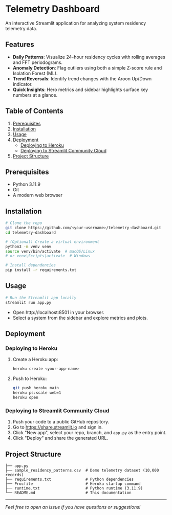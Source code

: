 # Telemetry Dashboard

An interactive Streamlit application for analyzing system residency telemetry data.

## Features

- **Daily Patterns**: Visualize 24-hour residency cycles with rolling averages and FFT periodograms.
- **Anomaly Detection**: Flag outliers using both a simple Z-score rule and Isolation Forest (ML).
- **Trend Reversals**: Identify trend changes with the Aroon Up/Down indicator.
- **Quick Insights**: Hero metrics and sidebar highlights surface key numbers at a glance.

## Table of Contents

1. [Prerequisites](#prerequisites)
2. [Installation](#installation)
3. [Usage](#usage)
4. [Deployment](#deployment)
   - [Deploying to Heroku](#deploying-to-heroku)
   - [Deploying to Streamlit Community Cloud](#deploying-to-streamlit-community-cloud)
5. [Project Structure](#project-structure)

## Prerequisites

- Python 3.11.9  
- Git  
- A modern web browser  

## Installation

```bash
# Clone the repo
git clone https://github.com/<your-username>/telemetry-dashboard.git
cd telemetry-dashboard

# (Optional) Create a virtual environment
python3 -m venv venv
source venv/bin/activate  # macOS/Linux
# or venv\Scripts\activate  # Windows

# Install dependencies
pip install -r requirements.txt
```

## Usage

```bash
# Run the Streamlit app locally
streamlit run app.py
```

- Open http://localhost:8501 in your browser.  
- Select a system from the sidebar and explore metrics and plots.  

## Deployment

### Deploying to Heroku

1. Create a Heroku app:
   ```bash
   heroku create <your-app-name>
   ```
2. Push to Heroku:
   ```bash
   git push heroku main
   heroku ps:scale web=1
   heroku open
   ```

### Deploying to Streamlit Community Cloud

1. Push your code to a public GitHub repository.  
2. Go to https://share.streamlit.io and sign in.  
3. Click "New app", select your repo, branch, and `app.py` as the entry point.  
4. Click "Deploy" and share the generated URL.  

## Project Structure

```text
├── app.py
├── sample_residency_patterns.csv  # Demo telemetry dataset (10,000 records)
├── requirements.txt               # Python dependencies
├── Procfile                       # Heroku startup command
├── runtime.txt                    # Python runtime (3.11.9)
└── README.md                      # This documentation
```

---

*Feel free to open an issue if you have questions or suggestions!*